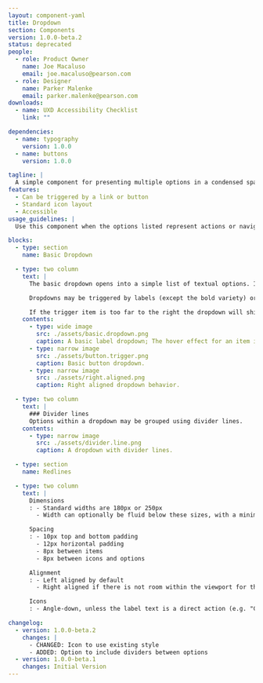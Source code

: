```yaml
---
layout: component-yaml
title: Dropdown
section: Components
version: 1.0.0-beta.2
status: deprecated
people:
  - role: Product Owner
    name: Joe Macaluso
    email: joe.macaluso@pearson.com
  - role: Designer
    name: Parker Malenke
    email: parker.malenke@pearson.com
downloads:
  - name: UXD Accessibility Checklist
    link: ""

dependencies:
  - name: typography
    version: 1.0.0
  - name: buttons
    version: 1.0.0

tagline: |
  A simple component for presenting multiple options in a condensed space.
features:
  - Can be triggered by a link or button
  - Standard icon layout
  - Accessible
usage_guidelines: |
  Use this component when the options listed represent actions or navigation destinations. Prefer the standard [select inputs](/design/c/inputs/#select) for all other use cases.

blocks:
  - type: section
    name: Basic Dropdown

  - type: two column
    text: |
      The basic dropdown opens into a simple list of textual options. Icons may be prepended at each line.

      Dropdowns may be triggered by labels (except the bold variety) or buttons.

      If the trigger item is too far to the right the dropdown will shift to be right aligned.
    contents:
      - type: wide image
        src: ./assets/basic.dropdown.png
        caption: A basic label dropdown; The hover effect for an item in the dropdown; Dropdown list with icons.
      - type: narrow image
        src: ./assets/button.trigger.png
        caption: Basic button dropdown.
      - type: narrow image
        src: ./assets/right.aligned.png
        caption: Right aligned dropdown behavior.

  - type: two column
    text: |
      ### Divider lines
      Options within a dropdown may be grouped using divider lines.
    contents:
      - type: narrow image
        src: ./assets/divider.line.png
        caption: A dropdown with divider lines.

  - type: section
    name: Redlines

  - type: two column
    text: |
      Dimensions
      : - Standard widths are 180px or 250px
        - Width can optionally be fluid below these sizes, with a minimum width that matches the triggering label or button

      Spacing
      : - 10px top and bottom padding
        - 12px horizontal padding
        - 8px between items
        - 8px between icons and options

      Alignment
      : - Left aligned by default
        - Right aligned if there is not room within the viewport for the dropdown

      Icons
      : - Angle-down, unless the label text is a direct action (e.g. "Copy This Course" or "Post Status")

changelog:
  - version: 1.0.0-beta.2
    changes: |
      - CHANGED: Icon to use existing style
      - ADDED: Option to include dividers between options
  - version: 1.0.0-beta.1
    changes: Initial Version
---
```

